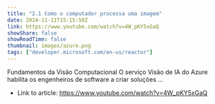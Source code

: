 ```yaml
---
title: "2.1 Como o computador processa uma imagem"
date: 2024-11-11T15:15:50Z
link: https://www.youtube.com/watch?v=4W_pKY5xGaQ
showShare: false
showReadTime: false
thumbnail: images/azure.png
tags: ["developer.microsoft.com/en-us/reactor"]
---
```

Fundamentos da Visão Computacional O serviço Visão de IA do Azure habilita os engenheiros de software a criar soluções ...

- Link to article: https://www.youtube.com/watch?v=4W_pKY5xGaQ